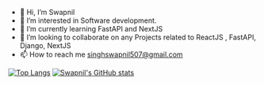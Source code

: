 - 👋 Hi, I’m Swapnil
- 👀 I’m interested in Software development.
- 🌱 I’m currently learning FastAPI and NextJS
- 💞️ I’m looking to collaborate on any Projects related to ReactJS , FastAPI, Django, NextJS
- 📫 How to reach me singhswapnil507@gmail.com

<!---

[![GitHub Streak](https://github-readme-streak-stats.herokuapp.com?user=swapfM&theme=dark&hide_border=true)](https://git.io/streak-stats)
--->
[![Top Langs](https://github-readme-stats.vercel.app/api/top-langs/?username=swapfM&size_weight=1&count_weight=.65&hide=html,css)](https://github.com/anuraghazra/github-readme-stats)
[![Swapnil's GitHub stats](https://github-readme-stats.vercel.app/api?username=swapfM)](https://github.com/anuraghazra/github-readme-stats)


<!---
swapfM/swapfM is a ✨ special ✨ repository because its `README.md` (this file) appears on your GitHub profile.
You can click the Preview link to take a look at your changes.
  ![Snake animation](https://github.com/swapfM/sawwesome/blob/main/naja-rocks-swapfM.svg)
  [![Top Langs](https://github-readme-stats-git-masterrstaa-rickstaa.vercel.app/api/top-langs/?username=swapfM)](https://github.com/swapfM/github-readme-stats)
--->




  
